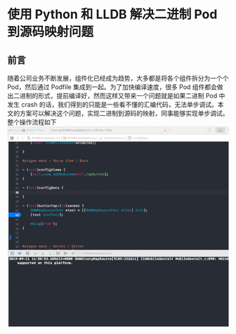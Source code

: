 # 使用 Python 和 LLDB 解决二进制 Pod 到源码映射问题

## 前言

随着公司业务不断发展，组件化已经成为趋势，大多都是将各个组件拆分为一个个 Pod，然后通过 Podfile 集成到一起。为了加快编译速度，很多 Pod 组件都会做出二进制的形式，提前编译好，然而这样又带来一个问题就是如果二进制 Pod 中发生 crash 的话，我们得到的只能是一些看不懂的汇编代码，无法单步调试。本文的方案可以解决这个问题，实现二进制到源码的映射，同事能够实现单步调试。  
整个操作流程如下
![](resources/1.gif)